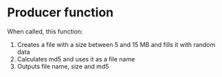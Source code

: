 # Producer function
When called, this function:
1. Creates a file with a size between 5 and 15 MB and fills it with random data
2. Calculates md5 and uses it as a file name
3. Outputs file name, size and md5